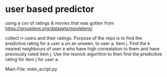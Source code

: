 # user based predictor
using a csv of ratings &  movies that was gotten from https://grouplens.org/datasets/movielens/

collect n-users and their ratings. Purpose of the repo is to find the predictive rating for a user a on an unseen, to user a, item j. Find the k nearest neighbours of user a who have high correalation to them and have previously rated item j. Use the resnick algorithm to then find the predicitive rating for item j for user a.

Main-File: main_script.py

